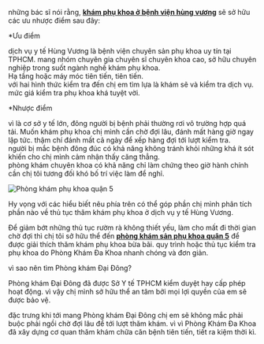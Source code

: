 <p>những bác sĩ nói rằng, <a href="http://phathaiantoanhcm.com/kham-phu-khoa-o-benh-vien-hung-vuong-co-tot-khong-427.html"><strong>khám phụ khoa ở bệnh viện hùng vương</strong></a> sẽ sở hữu các ưu nhược điểm sau đây:</p>

<p>*Ưu điểm</p>

<p>dịch vụ y tế Hùng Vương là bệnh viện chuyên sản phụ khoa uy tín tại TPHCM. mang nhóm chuyên gia chuyên sĩ chuyên khoa cao, sở hữu chuyên nghiệp trong suốt ngành nghề khám phụ khoa.<br />
Hạ tầng hoặc máy móc tiên tiến, tiên tiến.<br />
với hai hình thức kiểm tra đến chị em tìm lựa là khám sẽ và kiểm tra dịch vụ.<br />
mức giá kiểm tra phụ khoa khá tuyệt vời.</p>

<p>*Nhược điểm</p>

<p>vì là cơ sở y tế lớn, đông người bị bệnh phải thường rơi vô trường hợp quá tải. Muốn khám phụ khoa chị mình cần chờ đợi lâu, đánh mất hàng giờ ngay lập tức. thậm chí đánh mất cả ngày để xếp hàng đợi tới lượt kiểm tra.<br />
người bị mắc bệnh đông đúc có khả năng không tránh khỏi những khá ít sót khiến cho chị mình cảm nhận thấy căng thẳng.<br />
phòng khám chuyên khoa có khả năng chỉ làm chứng theo giờ hành chính cần chị tôi tương đối khó bố trí việc làm để nghỉ.</p>

<p><img alt="Phòng khám phụ khoa quận 5" src="http://phathaiantoanhcm.com/upload/hinhanh/phong-kham-phu-khoa-chat-luong-o-quan-5.jpg" title="Phòng khám phụ khoa quận 5" /></p>

<p>Hy vọng với các hiểu biết nêu phía trên có thể góp phần chị mình phân tích phần nào về thủ tục thăm khám phụ khoa ở dịch vụ y tế Hùng Vương.</p>

<p>Để giảm bớt những thủ tục rườm rà không thiết yếu, làm cho mất đi thời gian chờ đợi thì chị tôi sở hữu thể đến <a href="http://phathaiantoanhcm.com/phong-kham-phu-khoa-chat-luong-o-quan-5-359.html"><strong>phòng khám sản phụ khoa quận 5</strong></a> để được giải thích thăm khám phụ khoa bừa bãi. quy trình hoặc thủ tục kiểm tra phụ khoa do Phòng Khám Đa Khoa nhanh chóng và đơn giản.</p>

<p>vì sao nên tìm Phòng khám Đại Đông?</p>

<p>Phòng khám Đại Đông đã được Sở Y tế TPHCM kiểm duyệt hay cấp phép hoạt động. vì vậy chị mình sở hữu thể an tâm bởi mọi lợi quyền của em sẽ được bảo vệ.</p>

<p>đặc trưng khi tới mang Phòng khám Đại Đông chị em sẽ không mắc phải buộc phải ngồi chờ đợi lâu để tới lượt thăm khám. vì vì Phòng Khám Đa Khoa đã xây dựng cơ quan thăm khám chữa căn bệnh tiên tiến, tiết ra kiệm thời kì.</p>
